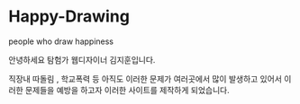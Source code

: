# Happy-Drawing
people who draw happiness

안녕하세요 탐험가 웹디자이너 김지훈입니다.

직장내 따돌림 , 학교폭력 등 아직도 이러한 문제가 여러곳에서
많이 발생하고 있어서 이러한 문제들을 예방을 하고자 이러한
사이트를 제작하게 되었습니다.
